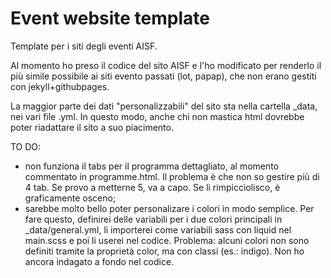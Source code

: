 
# Event website template

Template per i siti degli eventi AISF.

Al momento ho preso il codice del sito AISF e l'ho modificato per renderlo il più simile possibile ai siti evento passati (lot, papap), che non erano gestiti con jekyll+githubpages.

La maggior parte dei dati "personalizzabili" del sito sta nella cartella \_data, nei vari file .yml. In questo modo, anche chi non mastica html dovrebbe poter riadattare il sito a suo piacimento.

TO DO:
- non funziona il tabs per il programma dettagliato, al momento commentato in programme.html. Il problema è che non so gestire più di 4 tab. Se provo a metterne 5, va a capo. Se li rimpicciolisco, è graficamente osceno;
- sarebbe molto bello poter personalizare i colori in modo semplice. Per fare questo, definirei delle variabili per i due colori principali in \_data/general.yml, li importerei come variabili sass con liquid nel main.scss e poi li userei nel codice. Problema: alcuni colori non sono definiti tramite la proprietà color, ma con classi (es.: indigo). Non ho ancora indagato a fondo nel codice.
